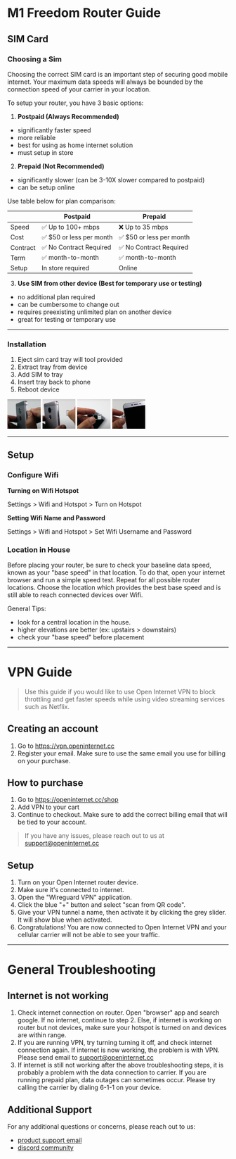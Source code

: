 # M1 Freedom Router Guide <a name=m1></a>

## SIM Card


### Choosing a Sim

Choosing the correct SIM card is an important step of securing good mobile internet. Your maximum data speeds will always be bounded by the connection speed of your carrier in your location. 

To setup your router, you have 3 basic options:   

1) __Postpaid (Always Recommended)__

- significantly faster speed
- more reliable
- best for using as home internet solution
- must setup in store

2) __Prepaid (Not Recommended)__

- significantly slower (can be 3-10X slower compared to postpaid)
- can be setup online

Use table below for plan comparison:  

|                | Postpaid         | Prepaid             |
| -----------         | -----------      | ---                 |
| Speed               |  ✅ Up to 100+ mbps   | ❌ Up to 35 mbps        |
| Cost | ✅ $50 or less per month | ✅ $50 or less per month |
| Contract  |  ✅ No Contract Required    |  ✅ No Contract Required     |
| Term | ✅ month-to-month | ✅ month-to-month |
| Setup |  In store required | Online |


3) __Use SIM from other device (Best for temporary use or testing)__

- no additional plan required
- can be cumbersome to change out
- requires preexisting unlimited plan on another device
- great for testing or temporary use


---

### Installation

1) Eject sim card tray will tool provided  
2) Extract tray from device  
3) Add SIM to tray  
4) Insert tray back to phone
5) Reboot device

<img src='./assets/eject.png' style='width:15%;'>
<img src='./assets/extract.png' style='width:15%;'>
<img src='./assets/add.png' style='width:15%;'>
<img src='./assets/insert.png' style='width:15%;'>

---

## Setup
  
### Configure Wifi

__Turning on Wifi Hotspot__

Settings > Wifi and Hotspot > Turn on Hotspot

__Setting Wifi Name and Password__

Settings > Wifi and Hotspot > Set Wifi Username and Password


### Location in House

Before placing your router, be sure to check your baseline data speed, known as your "base speed" in that location. To do that, open your internet browser and run a simple speed test. Repeat for all possible router locations. Choose the location which provides the best base speed and is still able to reach connected devices over Wifi.

General Tips:  
- look for a central location in the house. 
- higher elevations are better (ex: upstairs > downstairs)
- check your "base speed" before placement


------

# VPN Guide

> Use this guide if you would like to use Open Internet VPN to block throttling and get faster speeds while using video streaming services such as Netflix.

## Creating an account

1) Go to https://vpn.openinternet.cc  
2) Register your email. Make sure to use the same email you use for billing on your purchase.  

## How to purchase

1) Go to https://openinternet.cc/shop  
2) Add VPN to your cart  
3) Continue to checkout. Make sure to add the correct billing email that will be tied to your account.  

> If you have any issues, please reach out to us at support@openinternet.cc

## Setup

1) Turn on your Open Internet router device. 
2) Make sure it's connected to internet. 
3) Open the "Wireguard VPN" application. 
4) Click the blue "+" button and select "scan from QR code". 
5) Give your VPN tunnel a name, then activate it by clicking the grey slider. It will show blue when activated. 
7) Congratulations! You are now connected to Open Internet VPN and your cellular carrier will not be able to see your traffic. 

---

# General Troubleshooting 

## Internet is not working

1) Check internet connection on router. Open "browser" app and search google. If no internet, continue to step 2. Else, if internet is working on router but not devices, make sure your hotspot is turned on and devices are within range.   
2) If you are running VPN, try turning turning it off, and check internet connection again. If internet is now working, the problem is with VPN. Please send email to support@openinternet.cc  
3) If internet is still not working after the above troubleshooting steps, it is probably a problem with the data connection to carrier. If you are running prepaid plan, data outages can sometimes occur. Please try calling the carrier by dialing 6-1-1 on your device.   

## Additional Support

For any additional questions or concerns, please reach out to us:
- [product support email](mailto://support@openinternet.cc)
- [discord community](https://discord.gg/e5SeQV79Ru)

